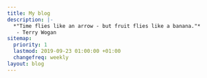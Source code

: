 ```yaml
---
title: My blog
description: |-
  *"Time flies like an arrow - but fruit flies like a banana."*
   - Terry Wogan
sitemap:
  priority: 1
  lastmod: 2019-09-23 01:00:00 +01:00
  changefreq: weekly
layout: blog
---
```


